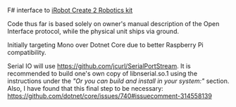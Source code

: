 F# interface to [iRobot Create 2 Robotics kit](http://store.irobot.com/default/create-programmable-programmable-robot-irobot-create-2/RC65099.html)

Code thus far is based solely on owner's manual description of the Open Interface protocol, while the physical unit ships via ground.

Initially targeting Mono over Dotnet Core due to better Raspberry Pi compatibility.

Serial IO will use https://github.com/jcurl/SerialPortStream. 
  It is recommended to build one's own copy of libnserial.so.1 using the instructions under 
  the _"Or you can build and install in your system:"_ section.  Also, I have found that this 
  final step to be necessary: https://github.com/dotnet/core/issues/740#issuecomment-314558139